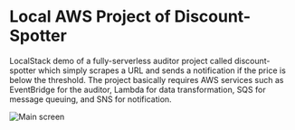 # Local AWS Project of Discount-Spotter

LocalStack demo of a fully-serverless auditor project called discount-spotter which simply scrapes a URL and sends a notification if the price is below the threshold. The project basically requires AWS services such as EventBridge for the auditor, Lambda for data transformation, SQS for message queuing, and SNS for notification.

![Main screen](https://raw.githubusercontent.com/ustundag/localstack-demo/main/images/discount-spotter.png)
